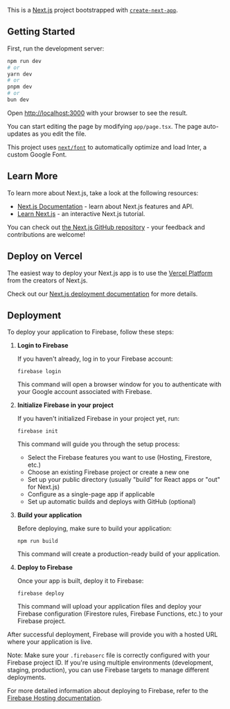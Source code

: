 This is a [Next.js](https://nextjs.org/) project bootstrapped with [`create-next-app`](https://github.com/vercel/next.js/tree/canary/packages/create-next-app).

## Getting Started

First, run the development server:

```bash
npm run dev
# or
yarn dev
# or
pnpm dev
# or
bun dev
```

Open [http://localhost:3000](http://localhost:3000) with your browser to see the result.

You can start editing the page by modifying `app/page.tsx`. The page auto-updates as you edit the file.

This project uses [`next/font`](https://nextjs.org/docs/basic-features/font-optimization) to automatically optimize and load Inter, a custom Google Font.

## Learn More

To learn more about Next.js, take a look at the following resources:

- [Next.js Documentation](https://nextjs.org/docs) - learn about Next.js features and API.
- [Learn Next.js](https://nextjs.org/learn) - an interactive Next.js tutorial.

You can check out [the Next.js GitHub repository](https://github.com/vercel/next.js/) - your feedback and contributions are welcome!

## Deploy on Vercel

The easiest way to deploy your Next.js app is to use the [Vercel Platform](https://vercel.com/new?utm_medium=default-template&filter=next.js&utm_source=create-next-app&utm_campaign=create-next-app-readme) from the creators of Next.js.

Check out our [Next.js deployment documentation](https://nextjs.org/docs/deployment) for more details.

## Deployment

To deploy your application to Firebase, follow these steps:

1. **Login to Firebase**

   If you haven't already, log in to your Firebase account:

   ```
   firebase login
   ```

   This command will open a browser window for you to authenticate with your Google account associated with Firebase.

2. **Initialize Firebase in your project**

   If you haven't initialized Firebase in your project yet, run:

   ```
   firebase init
   ```

   This command will guide you through the setup process:

   - Select the Firebase features you want to use (Hosting, Firestore, etc.)
   - Choose an existing Firebase project or create a new one
   - Set up your public directory (usually "build" for React apps or "out" for Next.js)
   - Configure as a single-page app if applicable
   - Set up automatic builds and deploys with GitHub (optional)

3. **Build your application**

   Before deploying, make sure to build your application:

   ```
   npm run build
   ```

   This command will create a production-ready build of your application.

4. **Deploy to Firebase**

   Once your app is built, deploy it to Firebase:

   ```
   firebase deploy
   ```

   This command will upload your application files and deploy your Firebase configuration (Firestore rules, Firebase Functions, etc.) to your Firebase project.

After successful deployment, Firebase will provide you with a hosted URL where your application is live.

Note: Make sure your `.firebaserc` file is correctly configured with your Firebase project ID. If you're using multiple environments (development, staging, production), you can use Firebase targets to manage different deployments.

For more detailed information about deploying to Firebase, refer to the [Firebase Hosting documentation](https://firebase.google.com/docs/hosting).
